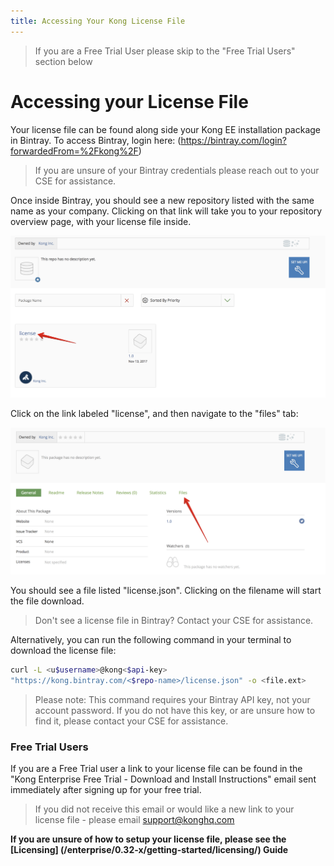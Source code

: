 ```yaml
---
title: Accessing Your Kong License File
---
```

> If you are a Free Trial User please skip to the "Free Trial Users" section below

# Accessing your License File

Your license file can be found along side your Kong EE installation package in Bintray. To access Bintray, login here:
(https://bintray.com/login?forwardedFrom=%2Fkong%2F)

> If you are unsure of your Bintray credentials please reach out to your CSE for assistance. 

Once inside Bintray, you should see a new repository listed with the same name as your company. Clicking on that link will 
take you to your repository overview page, with your license file inside.

![](/assets/images/docs/ee/access-bintray-license.png)

Click on the link labeled "license", and then navigate to the "files" tab:

![](/assets/images/docs/ee/access-bintray-license-files.png)

You should see a file listed "license.json". Clicking on the filename will start the file download.

> Don't see a license file in Bintray? Contact your CSE for assistance.

Alternatively, you can run the following command in your terminal to download the license file:

```bash
curl -L <u$username>@kong<$api-key>
"https://kong.bintray.com/<$repo-name>/license.json" -o <file.ext>
```

> Please note: This command requires your Bintray API key, not your account password. If you do not have this key, or are unsure how to find it, please contact your CSE for assistance.

### Free Trial Users

If you are a Free Trial user a link to your license file can be found in the "Kong Enterprise Free Trial - Download and Install Instructions" email sent immediately after signing up for your free trial.

> If you did not receive this email or would like a new link to your license file - please email <support@konghq.com>

**If you are unsure of how to setup your license file, please see the
[Licensing] (/enterprise/0.32-x/getting-started/licensing/) Guide**